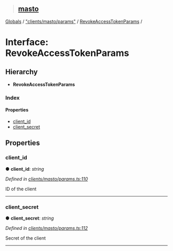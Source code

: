 > ## [masto](../README.md)

[Globals](../globals.md) / ["clients/masto/params"](../modules/_clients_masto_params_.md) / [RevokeAccessTokenParams](_clients_masto_params_.revokeaccesstokenparams.md) /

# Interface: RevokeAccessTokenParams

## Hierarchy

* **RevokeAccessTokenParams**

### Index

#### Properties

* [client_id](_clients_masto_params_.revokeaccesstokenparams.md#client_id)
* [client_secret](_clients_masto_params_.revokeaccesstokenparams.md#client_secret)

## Properties

###  client_id

● **client_id**: *string*

*Defined in [clients/masto/params.ts:110](https://github.com/neet/masto.js/blob/3506035/src/clients/masto/params.ts#L110)*

ID of the client

___

###  client_secret

● **client_secret**: *string*

*Defined in [clients/masto/params.ts:112](https://github.com/neet/masto.js/blob/3506035/src/clients/masto/params.ts#L112)*

Secret of the client

___
